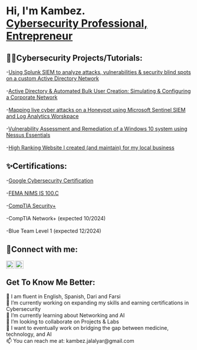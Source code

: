 <h1>Hi, I'm Kambez. <br/><a href="https://www.linkedin.com/in/KambezJ/">Cybersecurity Professional, Entrepreneur</a></h1>


<h2>👨‍💻Cybersecurity Projects/Tutorials:</h2>

-[Using Splunk SIEM to analyze attacks, vulnerabilities & security blind spots on a custom Active Directory Network](https://github.com/KambezJ/Splunk-KaliLinux-AtomicRedTeam-ActiveDirectoryLab)
<br>
<br>
-[Active Directory & Automated Bulk User Creation: Simulating & Configuring a Corporate Network](https://github.com/KambezJ/ActiveDirectoryHomeLab)
<br>
<br>
-[Mapping live cyber attacks on a Honeypot using Microsoft Sentinel SIEM and Log Analytics Worskpace](https://github.com/KambezJ/Microsoft_Sentinel_Mapping_Cyber_Attacks)
<br>
<br>
-[Vulnerability Assessment and Remediation of a Windows 10 system using Nessus Essentials](https://github.com/KambezJ/Vulnerability-Management-using-Nessus)
<br>
<br>
-[High Ranking Website I created (and maintain) for my local business](https://afgautoglass.com/)


<h2>✨Certifications:</h2>

-[Google Cybersecurity Certification](https://coursera.org/share/4858514cb2281c1b28d7adf7b27b4485)
<br>
<br>
-[FEMA NIMS IS 100.C](https://i.imgur.com/TkVjufJ)
<br>
<br>
-[CompTIA Security+](https://imgur.com/a/OlJA8ry)
<br>
<br>
-CompTIA Network+ (expected 10/2024)
<br>
<br>
-Blue Team Level 1 (expected 12/2024)
<br>

<h2>🤳Connect with me:</h2>

[<img align="left" alt="KambezJalalyar | LinkedIn" width="22px" src="https://cdn.jsdelivr.net/npm/simple-icons@v3/icons/linkedin.svg" />][linkedin]
[<img align="left" alt="KambezJalalyar | Instagram" width="22px" src="https://cdn.jsdelivr.net/npm/simple-icons@v3/icons/instagram.svg" />][instagram]

[instagram]: https://www.instagram.com/kambezsadat/
[linkedin]: https://linkedin.com/in/kambezJ/
<br>

<h2>Get To Know Me Better:</h2>
💬 I am fluent in English, Spanish, Dari and Farsi
<BR>
🔭 I’m currently working on expanding my skills and earning certifications in Cybersecurity
<BR>
🌱 I’m currently learning about Networking and AI
<BR>
👯 I’m looking to collaborate on Projects & Labs
<BR>
🤔 I want to eventually work on bridging the gap between medicine, technology, and AI
<BR>
📫 You can reach me at: kambez.jalalyar@gmail.com
<BR>
